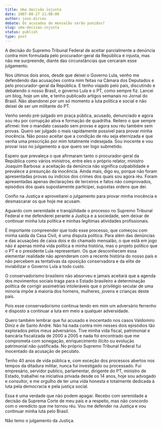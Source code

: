 ```yaml
---
title: Uma decisão injusta
date: 2007-08-27 21:00:00
author: jose.dirceu
debate: Os acusados do mensalão serão punidos?
slug: uma-decisao-injusta
status: publish 
type: post
---
```


  

A decisão do Supremo Tribunal Federal de aceitar parcialmente a denúncia contra mim formulada pelo procurador-geral da República é injusta, mas não me surpreende, diante das circunstâncias que cercaram esse julgamento.   

  

Nos últimos dois anos, desde que deixei o Governo Lula, venho me defendendo das acusações contra mim feitas na Câmara dos Deputados e pelo procurador-geral da República. E tenho viajado pelo país, discutindo e debatendo o nosso Brasil, o governo Lula e o PT, como sempre fiz. Lancei um blog, hoje um site, e tenho publicado artigos semanais no Jornal do Brasil. Não abandonei por um só momento a luta política e social e não deixei de ser um militante do PT.   

  

Venho sendo pré-julgado em praça pública, acusado, denunciado e agora sou réu por corrupção ativa e formação de quadrilha. Reitero o que sempre afirmei: tive o mandato cassado sem provas e agora sou réu também sem provas. Quero ser julgado o mais rapidamente possível para provar minha inocência. Não posso aceitar que a condição de réu seja eternizada e que venha uma prescrição por mim totalmente indesejada. Sou inocente e vou provar isso no julgamento a que quero ser logo submetido.  

  

Espero que prevaleça o que afirmaram tanto o procurador-geral da República como vários ministros, entre eles o próprio relator, ministro Joaquim Barbosa: a aceitação da denúncia não significa culpabilidade e prevalece a presunção da inocência. Ainda mais, digo eu, porque não foram apresentadas provas ou indícios dos crimes dos quais sou agora réu. Foram apresentadas apenas declarações de terceiros e fatos não comprovados, episódios dos quais supostamente participei, supostas ordens que dei.   

  

Confio na Justiça e aproveitarei o julgamento para provar minha inocência e desmascarar os que hoje me acusam.   

Aguardo com serenidade e tranqüilidade o processo no Supremo Tribunal Federal e me defenderei perante a Justiça e a sociedade, sem deixar de continuar minha luta política e minhas legítimas atividades profissionais.   

  

É importante compreender que todo esse processo, que começou com minha saída da Casa Civil, é uma disputa política. Para além das denúncias e das acusações de caixa dois e do chamado mensalão, o que está em jogo não é apenas minha vida política e minha história, mas o projeto político que o PT e o presidente Lula representam. Os que desconhecem essa elementar realidade não aprenderam com a recente história do nosso país e não percebem as tentativas da oposição conservadora e da elite de inviabilizar o Governo Lula a todo custo.  

  

O conservadorismo brasileiro não absorveu e jamais aceitará que a agenda dos movimentos sociais traga para o Estado brasileiro a determinação política de corrigir assimetrias intoleráveis que o privilégio secular de uma minoria impõe à maioria dos homens, mulheres, jovens e crianças deste país.   

  

Pois esse conservadorismo continua tendo em mim um adversário ferrenho e disposto a continuar a luta em meio a qualquer adversidade.  

  

Quero também lembrar que fui acusado e inocentado nos casos Valdomiro Diniz e de Santo André. Não há nada contra mim nesses dois episódios tão explorados pelos meus adversários. Tive minha vida fiscal, patrimonial e bancária fiscalizada de 2000 a 2005 e nada foi encontrado que me comprometa com sonegação, enriquecimento ilícito ou evolução patrimonial não-justificada. No próprio Supremo Tribunal Federal fui inocentado da acusação de peculato.  

  

Tenho 40 anos de vida pública e, com exceção dos processos abertos nos tempos da ditadura militar, nunca fui investigado ou processado. Fui empresário, servidor publico, parlamentar, dirigente do PT, ministro de Estado, trabalhei na iniciativa privada desde os 14 anos, hoje sou advogado e consultor, e me orgulho de ter uma vida honesta e totalmente dedicada à luta pela democracia e pela justiça social.   

  

Essa é uma verdade que não podem apagar. Recebo com serenidade a decisão da Suprema Corte de meu país e a respeito, mas não concordo com o veredicto que me tornou réu. Vou me defender na Justiça e vou continuar minha luta pelo Brasil.   

Não temo o julgamento da Justiça.
